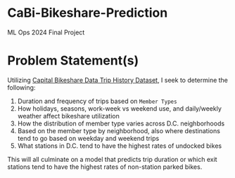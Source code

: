 # CaBi-Bikeshare-Prediction
ML Ops 2024 Final Project 


# Problem Statement(s)

Utilizing [Capital Bikeshare Data Trip History Dataset](https://capitalbikeshare.com/system-data), I seek to determine the following: 

1. Duration and frequency of trips based on `Member Types` 
2. How holidays, seasons, work-week vs weekend use, and daily/weekly weather affect bikeshare utilization 
3. How the distribution of member type varies across D.C. neighborhoods 
4. Based on the member type by neighborhood, also where destinations tend to go based on weekday and weekend trips 
5. What stations in D.C. tend to have the highest rates of undocked bikes

This will all culminate on a model that predicts trip duration or which exit stations tend to have the highest rates of non-station parked bikes. 

